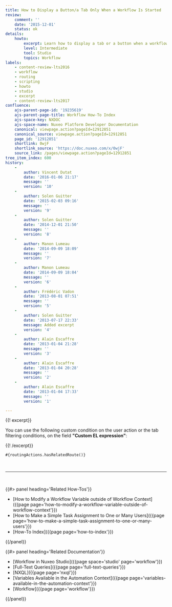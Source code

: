 ```yaml
---
title: How to Display a Button/a Tab Only When a Workflow Is Started
review:
    comment: ''
    date: '2015-12-01'
    status: ok
details:
    howto:
        excerpt: Learn how to display a tab or a button when a workflow is started.
        level: Intermediate
        tool: Studio
        topics: Workflow
labels:
    - content-review-lts2016
    - workflow
    - routing
    - scripting
    - howto
    - studio
    - excerpt
    - content-review-lts2017
confluence:
    ajs-parent-page-id: '19235619'
    ajs-parent-page-title: Workflow How-To Index
    ajs-space-key: NXDOC
    ajs-space-name: Nuxeo Platform Developer Documentation
    canonical: viewpage.action?pageId=12912851
    canonical_source: viewpage.action?pageId=12912851
    page_id: '12912851'
    shortlink: 0wjF
    shortlink_source: 'https://doc.nuxeo.com/x/0wjF'
    source_link: /pages/viewpage.action?pageId=12912851
tree_item_index: 600
history:
    - 
        author: Vincent Dutat
        date: '2016-01-06 21:17'
        message: ''
        version: '10'
    - 
        author: Solen Guitter
        date: '2015-02-03 09:16'
        message: ''
        version: '9'
    - 
        author: Solen Guitter
        date: '2014-12-01 21:50'
        message: ''
        version: '8'
    - 
        author: Manon Lumeau
        date: '2014-09-09 18:09'
        message: ''
        version: '7'
    - 
        author: Manon Lumeau
        date: '2014-09-09 18:04'
        message: ''
        version: '6'
    - 
        author: Frédéric Vadon
        date: '2013-08-01 07:51'
        message: ''
        version: '5'
    - 
        author: Solen Guitter
        date: '2013-07-17 22:33'
        message: Added excerpt
        version: '4'
    - 
        author: Alain Escaffre
        date: '2013-01-04 21:28'
        message: ''
        version: '3'
    - 
        author: Alain Escaffre
        date: '2013-01-04 20:28'
        message: ''
        version: '2'
    - 
        author: Alain Escaffre
        date: '2013-01-04 17:33'
        message: ''
        version: '1'

---
```

{{! excerpt}}

You can use the following custom condition on the user action or the tab filtering conditions, on the field&nbsp;**"Custom EL expression"**:

{{! /excerpt}}

```
#{routingActions.hasRelatedRoute()}
```

&nbsp;

* * *

&nbsp;

<div class="row" data-equalizer data-equalize-on="medium"><div class="column medium-6">{{#> panel heading='Related How-Tos'}}

- [How to Modify a Workflow Variable outside of Workflow Context]({{page page='how-to-modify-a-workflow-variable-outside-of-workflow-context'}})
- [How to Make a Simple Task Assignment to One or Many Users]({{page page='how-to-make-a-simple-task-assignment-to-one-or-many-users'}})
- [How-To Index]({{page page='how-to-index'}})

{{/panel}}</div><div class="column medium-6">{{#> panel heading='Related Documentation'}}

- [Workflow in Nuxeo Studio]({{page space='studio' page='workflow'}})
- [Full-Text Queries]({{page page='full-text-queries'}})
- [NXQL]({{page page='nxql'}})
- [Variables Available in the Automation Context]({{page page='variables-available-in-the-automation-context'}})
- [Workflow]({{page page='workflow'}})

{{/panel}}</div></div>
